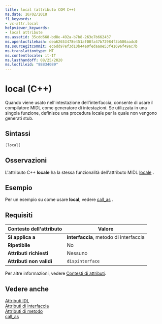 ```yaml
---
title: local (attributo COM C++)
ms.date: 10/02/2018
f1_keywords:
- vc-attr.local
helpviewer_keywords:
- local attribute
ms.assetid: 35cdd668-bd8e-492a-b7b8-263e7b662437
ms.openlocfilehash: dea62653478e451af00fa47b72984f3b580aadc0
ms.sourcegitcommit: ec6dd97ef3d10b44e0fedaa8e53f41696f49ac7b
ms.translationtype: MT
ms.contentlocale: it-IT
ms.lasthandoff: 08/25/2020
ms.locfileid: "88834089"
---
```

# <a name="local-c"></a>local (C++)

Quando viene usato nell'intestazione dell'interfaccia, consente di usare il compilatore MIDL come generatore di intestazioni. Se utilizzata in una singola funzione, definisce una procedura locale per la quale non vengono generati stub.

## <a name="syntax"></a>Sintassi

```cpp
[local]
```

## <a name="remarks"></a>Osservazioni

L'attributo C++ **locale** ha la stessa funzionalità dell'attributo MIDL [locale](/windows/win32/Midl/local) .

## <a name="example"></a>Esempio

Per un esempio su come usare **local**, vedere [call_as](call-as.md) .

## <a name="requirements"></a>Requisiti

| Contesto dell'attributo | Valore |
|-|-|
|**Si applica a**|**interfaccia**, metodo di interfaccia|
|**Ripetibile**|No|
|**Attributi richiesti**|Nessuno|
|**Attributi non validi**|`dispinterface`|

Per altre informazioni, vedere [Contesti di attributi](cpp-attributes-com-net.md#contexts).

## <a name="see-also"></a>Vedere anche

[Attributi IDL](idl-attributes.md)<br/>
[Attributi di interfaccia](interface-attributes.md)<br/>
[Attributi di metodo](method-attributes.md)<br/>
[call_as](call-as.md)
